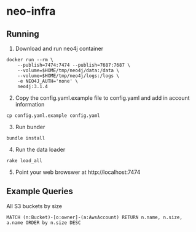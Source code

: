 # neo-infra

## Running

1) Download and run neo4j container

```
docker run --rm \
    --publish=7474:7474 --publish=7687:7687 \
    --volume=$HOME/tmp/neo4j/data:/data \
    --volume=$HOME/tmp/neo4j/logs:/logs \
    -e NEO4J_AUTH='none' \
    neo4j:3.1.4
```

2) Copy the config.yaml.example file to config.yaml and add in account information

```
cp config.yaml.example config.yaml
```

3) Run bunder

```
bundle install
```

4) Run the data loader

```
rake load_all
```

5) Point your web browswer at http://localhost:7474


## Example Queries

All S3 buckets by size
```
MATCH (n:Bucket)-[o:owner]-(a:AwsAccount) RETURN n.name, n.size, a.name ORDER by n.size DESC
```


